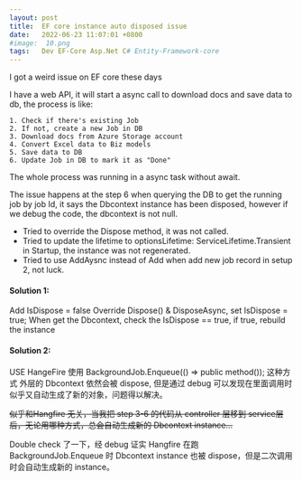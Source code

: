 ```yaml
---
layout: post
title:  EF core instance auto disposed issue
date:   2022-06-23 11:07:01 +0800
#image:  10.png
tags:   Dev EF-Core Asp.Net C# Entity-Framework-core
---
```


I got a weird issue on EF core these days

I have a web API, it will start a async call to download docs and save data to db, the process is like:

	1. Check if there's existing Job
	2. If not, create a new Job in DB
	3. Download docs from Azure Storage account
	4. Convert Excel data to Biz models
	5. Save data to DB
	6. Update Job in DB to mark it as "Done"

The whole process was running in a async task without await.

The issue happens at the step 6 when querying the DB to get the running job by job Id, it says the Dbcontext instance has been disposed, however if we debug the code, the dbcontext is not null.

- Tried to override the Dispose method, it was not called.
- Tried to update the lifetime to optionsLifetime: ServiceLifetime.Transient in Startup, the instance was not regenerated.
- Tried to use AddAysnc instead of Add when add new job record in setup 2, not luck.

#### Solution 1:
Add IsDispose = false
Override Dispose() & DisposeAsync, set IsDispose = true;
When get the Dbcontext, check the IsDispose == true, if true, rebuild the instance

#### Solution 2:
USE HangeFire
使用 BackgroundJob.Enqueue(() => public method()); 这种方式 外层的 Dbcontext 依然会被 dispose, 但是通过 debug 可以发现在里面调用时似乎又自动生成了新的对象，问题得以解决。

~~似乎和Hangfire 无关，当我把 step 3-6 的代码从 controller 层移到 service层后，无论用哪种方式，总会自动生成新的 Dbcontext instance…~~

Double check 了一下，经 debug 证实 Hangfire 在跑 BackgroundJob.Enqueue 时 Dbcontext instance 也被 dispose，但是二次调用时会自动生成新的 instance。